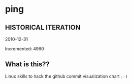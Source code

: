 # ping

## HISTORICAL ITERATION
2010-12-31

Incremented: 4960

## What is this?? 
Linux skills to hack the github commit visualization chart `;-)`
